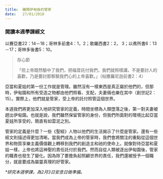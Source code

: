 ```yaml
---
title:  離開伊甸後的管家
date:   27/01/2018
---
```


### 閱讀本週學課經文
以賽亞書22：14－18；哥林多前書4：1，2；歌羅西書2：2， 3；以弗所書6：13－17；哥林多後書5：10。

> <p>存心節</p>
> 「但上帝既然驗中了我們，把福音託付我們，我們就照樣講，不是要討人的喜歡，乃是要討那察驗我們心的上帝喜歡。」（帖撒羅尼迦前書2：4）

亞當和夏娃的第一份工作就是管理。雖然沒有一樣東西是真正屬於他們的，但那時，伊甸園和所有受造之物都由他們照看、支配，夫妻倆也樂在其中（創世記2：15）。實際上，他們就是管家，受上帝的託付照管這個世界。

本週我們將更加深入地研究管家的定義，時間坐標為人類墮落之後，第一對夫妻被趕出伊甸園。也就是說，我們雖然保留管家的身份，但我們所面對的環境比起亞當夏娃所享受的，簡直有如雲泥之別。

管家的定義是什麼？一些《聖經》人物以他們的生活揭示了什麼是管家。還有一些經文則描述得更加清晰。當我們成為上帝的管家時，我們會將關注的重點從這個世界和物質享樂主義價值觀上轉移到我們的創造主和祂的使命上。就像對待亞當和夏娃一樣，上帝也將這神聖的責任託付於我們。然而自從人類被逐出伊甸園後，管家的職責也發生了變化。因為除了要擔負起照顧世界的責任，我們還被授予一個職分，就是要成為屬靈真理的好管家。

_*研究本週學課，為2月3日安息日做準備。_